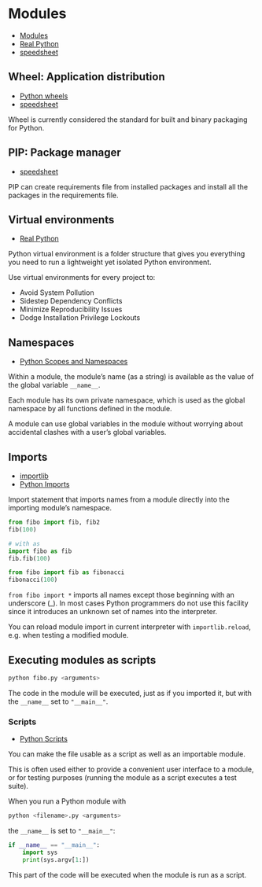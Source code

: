 # Modules

- [Modules](https://docs.python.org/3/tutorial/modules.html#packages)
- [Real Python](https://realpython.com/python-modules-packages/)
- [speedsheet](https://speedsheet.io/s/python?q=modules#w9zp)

## Wheel: Application distribution

- [Python wheels](https://realpython.com/python-wheels/)
- [speedsheet](https://speedsheet.io/s/python#Th7c)

Wheel is currently considered the standard for built and binary packaging for Python.

## PIP: Package manager

- [speedsheet](https://speedsheet.io/s/python?select=aTYy)

PIP can create requirements file from installed packages and install all the packages in the requirements file.

## Virtual environments

- [Real Python](https://realpython.com/python-virtual-environments-a-primer)

Python virtual environment is a folder structure that gives you everything you need to run a lightweight yet isolated Python environment.

Use virtual environments for every project to:

- Avoid System Pollution
- Sidestep Dependency Conflicts
- Minimize Reproducibility Issues
- Dodge Installation Privilege Lockouts

## Namespaces

- [Python Scopes and Namespaces](https://docs.python.org/3/tutorial/classes.html#tut-scopes)

Within a module, the module’s name (as a string) is available as the value of the global variable `__name__`.

Each module has its own private namespace, which is used as the global namespace by all functions defined in the module. 

A module can use global variables in the module without worrying about accidental clashes with a user’s global variables.

## Imports

- [importlib](https://docs.python.org/3/library/importlib.html#importlib.reload)
- [Python Imports](https://docs.python.org/3/reference/import.html)

Import statement that imports names from a module directly into the importing module’s namespace.

```python
from fibo import fib, fib2
fib(100)

# with as
import fibo as fib
fib.fib(100)

from fibo import fib as fibonacci
fibonacci(100)
```

`from fibo import *` imports all names except those beginning with an underscore (_).
In most cases Python programmers do not use this facility since it introduces an unknown set of names into the interpreter.

You can reload module import in current interpreter with `importlib.reload`, e.g. when testing a modified module.

## Executing modules as scripts

```python
python fibo.py <arguments>
```

The code in the module will be executed, just as if you imported it, but with the `__name__` set to `"__main__"`.

### Scripts

- [Python Scripts](https://docs.python.org/3/tutorial/modules.html#executing-modules-as-scripts)

You can make the file usable as a script as well as an importable module.

This is often used either to provide a convenient user interface to a module, or for testing purposes (running the module as a script executes a test suite).

When you run a Python module with

```python
python <filename>.py <arguments>
```

the `__name__` is set to `"__main__"`:

```python
if __name__ == "__main__":
    import sys
    print(sys.argv[1:])
```

This part of the code will be executed when the module is run as a script.
